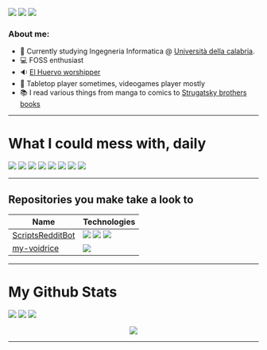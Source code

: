 
![](https://readme-typing-svg.demolab.com?font=Josefin+Sans&duration=5000&pause=200&color=1300F7&multiline=true&width=450&height=75&lines=Welcome+to+my+Github+profile+page;I'm+Matteo+Orlando+%7C+@teor0)
![](https://github-stats-alpha.vercel.app/api?username=teor0&cc=00000&tc=8c1eff&ic=fff&bc=ff2975)
[![](https://img.shields.io/badge/-GMAIL-c14438?style=flat&logo=Gmail&logoColor=white)](mailto:orlandomatteo38@gmail.com "Contact me")


### About me:
- :book: Currently studying Ingegneria Informatica @ [Università della calabria](https:www.unical.it).
- :computer: FOSS enthusiast
- :sound: [El Huervo worshipper](https://open.spotify.com/artist/2gG1LfmQPkHZNptgVpYlpr)
- :game_die: Tabletop player sometimes, videogames player mostly
- :books: I read various things from manga to comics to [Strugatsky brothers books](https://en.wikipedia.org/wiki/Arkady_and_Boris_Strugatsky)

---
# What I could mess with, daily
![](https://readme-components.vercel.app/api?component=logo&logo=Linux&fill=f9c600)
![](https://readme-components.vercel.app/api?component=logo&logo=vim&fill=green)
![](https://readme-components.vercel.app/api?component=logo&logo=Java&fill=ff8007)
![](https://readme-components.vercel.app/api?component=logo&logo=C&fill=50a7f4)
![](https://readme-components.vercel.app/api?component=logo&logo=Python&fill=0a2a5e)
![](https://readme-components.vercel.app/api?component=logo&logo=Github&fill=000000)
![](https://img.shields.io/badge/bash-%23121011.svg?style=for-the-badge&logo=gnu-bash&logoColor=white)
![](https://img.shields.io/badge/Obsidian-%23483699.svg?style=for-the-badge&logo=obsidian&logoColor=white)

---
## Repositories you make take a look to
| Name                                                          | Technologies                                                                                                                                                                                                                   |
| ------------------------------------------------------------- | ------------------------------------------------------------------------------------------------------------------------------------------------------------------------------------------------------------------------------ |
| [ScriptsRedditBot](https://github.com/teor0/ScriptsRedditBot) | ![](https://img.shields.io/badge/API-red?style=flat-square&logo=youtube) ![](https://img.shields.io/badge/API-orange?style=flat-square&logo=reddit) ![](https://img.shields.io/badge/API-purple?style=flat-square&logo=twitch) |
| [my-voidrice](https://github.com/teor0/my-voidrice)           | ![](https://img.shields.io/github/downloads/teor0/my-voidrice/total?logoColor=%C3%AC)                                                                                                                                                                                                                               |

---
# My Github Stats

![](http://github-profile-summary-cards.vercel.app/api/cards/profile-details?username=teor0&theme=github_dark)
![](http://github-profile-summary-cards.vercel.app/api/cards/repos-per-language?username=teor0&theme=github_dark)
![](http://github-profile-summary-cards.vercel.app/api/cards/most-commit-language?username=teor0&theme=github_dark)

<div align="center">
<p></p>
<img src="https://profile-counter.glitch.me/teor0/count.svg" align="center">
</div>

---